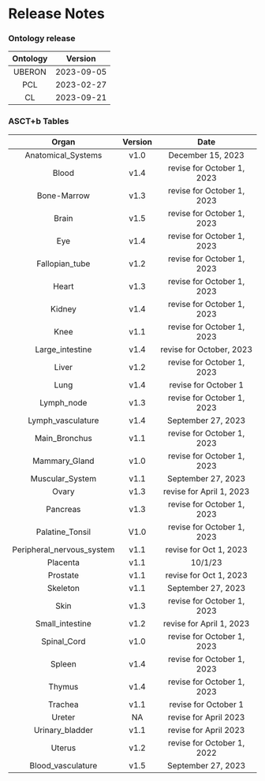 
Release Notes
=============

### Ontology release

|Ontology|Version|
| :---: | :---: |
|UBERON|2023-09-05|
|PCL|2023-02-27|
|CL|2023-09-21|

### ASCT+b Tables

|Organ|Version|Date|
| :---: | :---: | :---: |
|Anatomical_Systems|v1.0|December 15, 2023|
|Blood|v1.4|revise for October 1, 2023|
|Bone-Marrow|v1.3|revise for October 1, 2023|
|Brain|v1.5|revise for October 1, 2023|
|Eye|v1.4|revise for October 1, 2023|
|Fallopian_tube|v1.2|revise for October 1, 2023|
|Heart|v1.3|revise for October 1, 2023|
|Kidney|v1.4|revise for October 1, 2023|
|Knee|v1.1|revise for October 1, 2023|
|Large_intestine|v1.4|revise for October, 2023|
|Liver|v1.2|revise for October 1, 2023|
|Lung|v1.4|revise for October 1|
|Lymph_node|v1.3|revise for October 1, 2023|
|Lymph_vasculature|v1.4|September 27, 2023|
|Main_Bronchus|v1.1|revise for October 1, 2023|
|Mammary_Gland|v1.0|revise for October 1, 2023|
|Muscular_System|v1.1|September 27, 2023|
|Ovary|v1.3|revise for April 1, 2023|
|Pancreas|v1.3|revise for October 1, 2023|
|Palatine_Tonsil|V1.0|revise for October 1, 2023|
|Peripheral_nervous_system|v1.1|revise for Oct 1, 2023|
|Placenta|v1.1|10/1/23|
|Prostate|v1.1|revise for Oct 1, 2023|
|Skeleton|v1.1|September 27, 2023|
|Skin|v1.3|revise for October 1, 2023|
|Small_intestine|v1.2|revise for April 1, 2023|
|Spinal_Cord|v1.0|revise for October 1, 2023|
|Spleen|v1.4|revise for October 1, 2023|
|Thymus|v1.4|revise for October 1, 2023|
|Trachea|v1.1|revise for October 1|
|Ureter|NA|revise for April 2023|
|Urinary_bladder|v1.1|revise for April 2023|
|Uterus|v1.2|revise for October 1, 2022|
|Blood_vasculature|v1.5|September 27, 2023|
